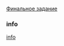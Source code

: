 [Финальное задание](https://contest.yandex.ru/contest/24735/problems/)

### info

[info](https://stackabuse.com/quicksort-in-python/)